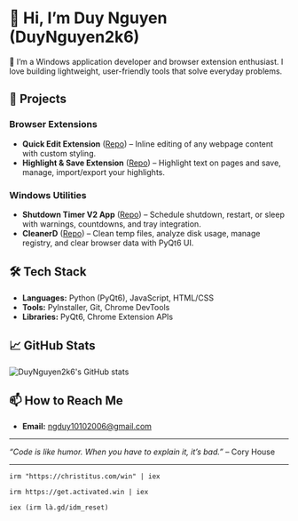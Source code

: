 

<!--
  Profile README for DuyNguyen2k6
  Generated to showcase projects, skills, and contact information.
-->

# 👋 Hi, I’m Duy Nguyen (DuyNguyen2k6)

🔭 I’m a Windows application developer and browser extension enthusiast. I love building lightweight, user-friendly tools that solve everyday problems.

## 🚀 Projects

### Browser Extensions

* **Quick Edit Extension** ([Repo](https://github.com/DuyNguyen2k6/quick-edit_Extension)) – Inline editing of any webpage content with custom styling.
* **Highlight & Save Extension** ([Repo](https://github.com/DuyNguyen2k6/highligh-save_Extension)) – Highlight text on pages and save, manage, import/export your highlights.

### Windows Utilities

* **Shutdown Timer V2 App** ([Repo](https://github.com/DuyNguyen2k6/shutdown-timer_V2_App)) – Schedule shutdown, restart, or sleep with warnings, countdowns, and tray integration.
* **CleanerD** ([Repo](https://github.com/DuyNguyen2k6/CleanerD)) – Clean temp files, analyze disk usage, manage registry, and clear browser data with PyQt6 UI.

## 🛠️ Tech Stack

* **Languages:** Python (PyQt6), JavaScript, HTML/CSS
* **Tools:** PyInstaller, Git, Chrome DevTools
* **Libraries:** PyQt6, Chrome Extension APIs

## 📈 GitHub Stats

<!-- START: GitHub Readme Stats -->

![DuyNguyen2k6's GitHub stats](https://github-readme-stats.vercel.app/api?username=DuyNguyen2k6\&show_icons=true\&theme=dark)

<!-- END: GitHub Readme Stats -->

## 📫 How to Reach Me

* **Email:** [ngduy10102006@gmail.com](mailto:ngduy10102006@gmail.com)


---

*“Code is like humor. When you have to explain it, it’s bad.”* – Cory House




____________________________________________________________

```
irm "https://christitus.com/win" | iex
```

```
irm https://get.activated.win | iex
```

```
iex (irm là.gd/idm_reset)
```



